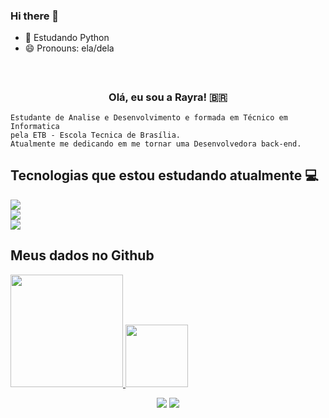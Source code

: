 ### Hi there 👋

- 🌱 Estudando Python 
- 😄 Pronouns: ela/dela

<h3 align="center">  <br>

Olá, eu sou a Rayra! 🇧🇷
<br>

</h3>

```
Estudante de Analise e Desenvolvimento e formada em Técnico em Informatica
pela ETB - Escola Tecnica de Brasília.
Atualmente me dedicando em me tornar uma Desenvolvedora back-end.
```
## Tecnologias que estou estudando atualmente 💻

  <a href="#"><img src="https://img.shields.io/badge/-HTML5-0D1117?style=flat-square&logo=html5&logoColor=#D2691E"></a> 
  <br>
  <a href="#"><img src="https://img.shields.io/badge/-CSS3-0D1117?style=flat-square&logo=css3&logoColor=F0DB4F"></a>
  <br>
  <a href="#"><img src="https://img.shields.io/badge/-Python-0D1117?style=flat-square&logo=Python&logoColor=#00FF00"></a>
 
  
 ## Meus dados no Github
 <div>
<a href="https://github.com/rayralves">
<img height="180em" src="https://github-readme-stats.vercel.app/api?username=rayralves&show_icons=true&theme=react&hide_border=&title_color=F0DB4F&icon_color=F0DB4F"/>
<img height="100" src="https://github-readme-stats.vercel.app/api/top-langs/?username=rayralves&layout=compact&theme=react&hide_border=&title_color=F0DB4F&icon_color=F0DB4F"/>
  </div>




<p align="center">   
  <a href="mailto:rayraluna11@gmail.com" target="_blank"><img src="https://img.shields.io/badge/-Email-0D1117?style=for-the-badge&logo=gmail&logoColor=F0DB4F"></a>
  <a href="https://www.linkedin.com/in/rayra-alves/" target="_blank"><img src="https://img.shields.io/badge/-LinkedIn-0D1117?style=for-the-badge&logo=linkedin&logoColor=F0DB4F"></a>

